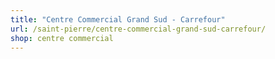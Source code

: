 ```yaml
---
title: "Centre Commercial Grand Sud - Carrefour"
url: /saint-pierre/centre-commercial-grand-sud-carrefour/
shop: centre commercial
---
```

